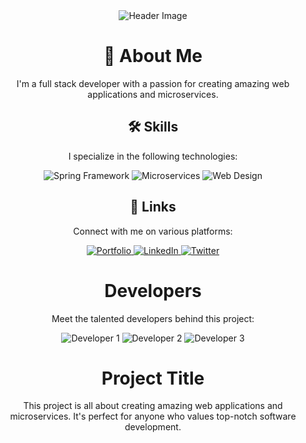 <div align="center">
  <img src="header-image.png" alt="Header Image">
</div>

<h1 align="center">🚀 About Me</h1>
<p align="center">I'm a full stack developer with a passion for creating amazing web applications and microservices.</p>

<h2 align="center">🛠 Skills</h2>
<p align="center">I specialize in the following technologies:</p>

<div align="center">
  <img src="spring-framework.png" alt="Spring Framework" title="Spring Framework">
  <img src="microservice.png" alt="Microservices" title="Microservices">
  <img src="web-design.png" alt="Web Design" title="Web Design">
</div>

<h2 align="center">🔗 Links</h2>
<p align="center">Connect with me on various platforms:</p>

<div align="center">
  <a href="https://katherineoelsner.com">
    <img src="portfolio-badge.png" alt="Portfolio" title="My Portfolio">
  </a>
  <a href="https://www.linkedin.com">
    <img src="linkedin-badge.png" alt="LinkedIn" title="LinkedIn">
  </a>
  <a href="https://twitter.com/hai172212">
    <img src="twitter-badge.png" alt="Twitter" title="Twitter">
  </a>
</div>

<h1 align="center">Developers</h1>
<p align="center">Meet the talented developers behind this project:</p>

<div align="center">
  <img src="developer1-avatar.png" alt="Developer 1">
  <img src="developer2-avatar.png" alt="Developer 2">
  <img src="developer3-avatar.png" alt="Developer 3">
</div>

<h1 align="center">Project Title</h1>
<p align="center">This project is all about creating amazing web applications and microservices. It's perfect for anyone who values top-notch software development.</p>

